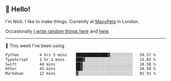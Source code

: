 ## 👋 Hello! 

I'm Nick. I like to make things. Currently at [ManyPets](https://manypets.com) in London.

Occasionally [I write random things here](https://nicksnell.com) and [here](https://twitter.com/nicksnell).

-------

🚀 This week I've been using

<!--START_SECTION:waka-->

```txt
Python         4 hrs 5 mins    ██████████████▓░░░░░░░░░░   58.57 %
TypeScript     1 hr 2 mins     ███▓░░░░░░░░░░░░░░░░░░░░░   15.02 %
Swift          44 mins         ██▓░░░░░░░░░░░░░░░░░░░░░░   10.58 %
Other          43 mins         ██▓░░░░░░░░░░░░░░░░░░░░░░   10.50 %
Markdown       12 mins         ▓░░░░░░░░░░░░░░░░░░░░░░░░   02.91 %
```

<!--END_SECTION:waka-->

